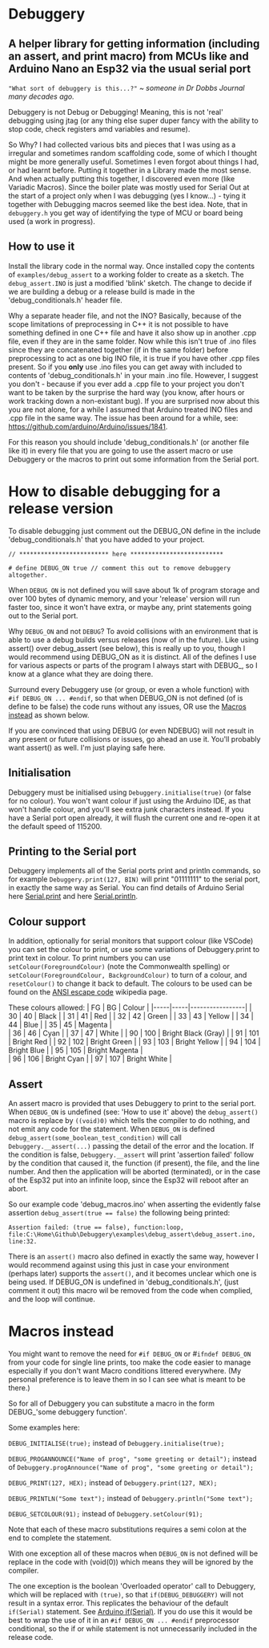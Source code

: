 
# Debuggery

## A helper library for getting information (including an assert, and print macro) from MCUs like and Arduino Nano an Esp32 via the usual serial port

`"What sort of debuggery is this...?"`   _~ someone in Dr Dobbs Journal many decades ago._

Debuggery is not Debug or Debugging!  Meaning, this is not 'real' debugging using jtag (or any thing else super duper fancy with the ability to stop code, check registers amd variables and resume).

So Why? I had collected various bits and pieces that I was using as a irregular and sometimes random scaffolding code, some of which I thought might be more generally useful. Sometimes I even forgot about things I had, or had learnt before. Putting it together in a Library made the most sense. And when actually putting this together, I discovered even more (like Variadic Macros). Since the boiler plate was mostly used for Serial Out at the start of a project only when I was debugging (yes I know...) - tying it together with Debugging macros seemed like the best idea.  Note, that in `debuggery.h` you get way of identifying the type of MCU or board being used (a work in progress).

## How to use it
Install the library code in the normal way.  Once installed copy the contents of `examples/debug_assert` to a working folder to create as a sketch.  The `debug_assert.INO` is just a modified 'blink' sketch.  The change to decide if we are building a debug or a release build is made in the 'debug_conditionals.h' header file.  

Why a separate header file, and not the INO?  Basically, because of the scope limitations of preprocessing in C++ it is not possible to have something defined in one C++ file and have it also show up in another .cpp file, even if they are in the same folder.  Now while this isn't true of .ino files since they are concatenated together (if in the same folder) before preprocessing to act as one big INO file, it is true if you have other .cpp files present.  So if you **only** use .ino files you can get away with included to contents of 'debug_conditionals.h' in your main .ino file.  However, I suggest you don't - because if you ever add a .cpp file to your project you don't want to be taken by the surprise the hard way (you know, after hours or work tracking down a non-existant bug).  If you are surprised now about this you are not alone, for a while I assumed that Arduino treated INO files and .cpp file in the same way.  The issue has been around for a while, see: <https://github.com/arduino/Arduino/issues/1841>.

For this reason you should include 'debug_conditionals.h' (or another file like it) in every file that you are going to use the assert macro or use Debuggery or the macros to print out some information from the Serial port.  

# How to disable debugging for a release version

To disable debugging just comment out the DEBUG_ON define in the include 'debug_conditionals.h' that you have added to your project.

```// ************************* here **************************```

```# define DEBUG_ON true // comment this out to remove debuggery altogether.```

When `DEBUG_ON` is not defined you will save about 1k of program storage and over 100 bytes of dynamic memory, and your 'release' version will run faster too, since it won't have extra, or maybe any, print statements going out to the Serial port.

Why `DEBUG_ON` and not `DEBUG`?  To avoid collisions with an environment that is able to use a debug builds versus releases (now of in the future).  Like using assert() over debug_assert (see below), this is really up to you, though I would recommend using DEBUG_ON as it is distinct.  All of the defines I use for various aspects or parts of the program I always start with DEBUG_, so I know at a glance what they are doing there.

Surround every Debuggery use (or group, or even a whole function) with `#if DEBUG_ON ... #endif`, so that when DEBUG_ON is not defined  (of is define to be false) the code runs without any issues, OR use the [Macros instead](#macros-instead) as shown below.

If you are convinced that using DEBUG (or even NDEBUG) will not result in any present or future collisions or issues, go ahead an use it. You'll probably want assert() as well.  I'm just playing safe here.

## Initialisation

Debuggery must be initialised using `Debuggery.initialise(true)` (or false for no colour). You won't want colour if just using the Arduino IDE, as that won't handle colour, and you'll see extra junk characters instead.  If you have a Serial port open already, it will flush the current one and re-open it at the default speed of 115200.

## Printing to the Serial port

Debuggery implements all of the Serial ports print and println commands, so for example `Debuggery.print(127, BIN)` will print "01111111" to the serial port, in exactly the same way as Serial.  You can find details of Arduino Serial here [Serial.print](https://www.arduino.cc/reference/en/language/functions/communication/serial/print/) and here [Serial.println](https://www.arduino.cc/reference/en/language/functions/communication/serial/println/).

## Colour support

In addition, optionally for serial monitors that support colour (like VSCode) you can set the colour to print, or use some variations of Debuggery.print to print text in colour.  To print numbers you can use `setColour(ForegroundColour)` (note the Commonwealth spelling) or `setColour(ForegroundColour, BackgroundColour)` to turn of a colour, and `resetColour()` to change it back to default.  The colours to be used can be found on the [ANSI escape code](https://en.wikipedia.org/wiki/ANSI_escape_code) wikipedia page.

These colours allowed:
| FG | BG | Colour |
|-----|-----|-----------------|
| 30 |  40 |  Black   |
| 31 |  41 |  Red   |
| 32 |  42 |  Green   |
| 33 |  43 |  Yellow   |
| 34 |  44 |  Blue   |
| 35 |  45 |  Magenta  |  
| 36 |  46 |  Cyan   |
| 37 |  47 |  White   |
| 90 |  100 |  Bright Black (Gray) |
| 91 |  101 |  Bright Red   |
| 92 |  102 |  Bright Green   |
| 93 |  103 |  Bright Yellow   |
| 94 |  104 |  Bright Blue   |
| 95 |  105 |  Bright Magenta  |  
| 96 |  106 |  Bright Cyan   |
| 97 |  107 |  Bright White |

## Assert
An assert macro is provided that uses Debuggery to print to the serial port.  When `DEBUG_ON` is undefined (see: 'How to use it' above) the `debug_assert()` macro is replace by `((void)0)` which tells the compiler to do nothing, and not emit any code for the statement.  When `DEBUG_ON` is defined `debug_assert(some_boolean_test_condition)` will call `Debuggery.__assert(...)` passing the detail of the error and the location. If the condition is false, `Debuggery.__assert` will print 'assertion failed' follow by the condition that caused it, the function (if present), the file, and the line number.  And then the application will be aborted (terminated), or in the case of the Esp32 put into an infinite loop, since the Esp32 will reboot after an abort.

So our example code 'debug_macros.ino' when asserting the evidently false assertion `debug_assert(true == false)` the following being printed:

```Assertion failed: (true == false), function:loop, file:C:\Home\Github\Debuggery\examples\debug_assert\debug_assert.ino, line:32.```

There is an `assert()` macro also defined in exactly the same way, however I would recommend against using this just in case your environment (perhaps later) supports the `assert()`, and it becomes unclear which one is being used.  If DEBUG_ON is undefined in 'debug_conditionals.h', (just comment it out) this macro wil be removed from the code when complied, and the loop will continue.

# Macros instead
You might want to remove the need for `#if DEBUG_ON` or #`ifndef DEBUG_ON` from your code for single line prints, too make the code easier to manage especially if you don't want Macro conditions littered everywhere.  (My personal preference is to leave them in so I can see what is meant to be there.)

So for all of Debuggery you can substitute a macro in the form DEBUG_'some debuggery function'.

Some examples here:

`DEBUG_INITIALISE(true);`  instead of `Debuggery.initialise(true);`

`DEBUG_PROGANNOUNCE("Name of prog", "some greeting or detail");` instead of `Debuggery.progAnnounce("Name of prog", "some greeting or detail");`

`DEBUG_PRINT(127, HEX);` instead of `Debuggery.print(127, NEX);`

`DEBUG_PRINTLN("Some text");` instead of `Debuggery.println("Some text");`

`DEBUG_SETCOLOUR(91);` instead of `Debuggery.setColour(91);`

Note that each of these macro substitutions requires a semi colon at the end to complete the statement.

With one exception all of these macros when `DEBUG_ON` is not defined will be replace in the code with (void(0)) which means they will be ignored by the compiler.

The one exception is the boolean 'Overloaded operator' call to Debuggery, which will be replaced with `(true)`, so that `if(DEBUG_DEBUGGERY)` will not result in a syntax error.  This replicates the behaviour of the default `if(Serial)` statement. See [Arduino if(Serial)](https://www.arduino.cc/reference/en/language/functions/communication/serial/ifserial/). If you do use this it would be best to wrap the use of it in an `#if DEBUG_ON ... #endif` preprocessor conditional, so the if or while statement is not unnecessarily included in the release code.
